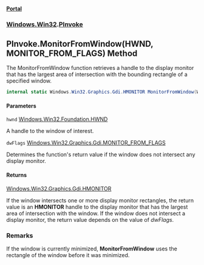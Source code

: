 #### [Portal](index.md 'index')
### [Windows.Win32](Windows.Win32.md 'Windows.Win32').[PInvoke](PInvoke.md 'Windows.Win32.PInvoke')

## PInvoke.MonitorFromWindow(HWND, MONITOR_FROM_FLAGS) Method

The MonitorFromWindow function retrieves a handle to the display monitor that has the largest area of intersection with the bounding rectangle of a specified window.

```csharp
internal static Windows.Win32.Graphics.Gdi.HMONITOR MonitorFromWindow(Windows.Win32.Foundation.HWND hwnd, Windows.Win32.Graphics.Gdi.MONITOR_FROM_FLAGS dwFlags);
```
#### Parameters

<a name='Windows.Win32.PInvoke.MonitorFromWindow(Windows.Win32.Foundation.HWND,Windows.Win32.Graphics.Gdi.MONITOR_FROM_FLAGS).hwnd'></a>

`hwnd` [Windows.Win32.Foundation.HWND](https://docs.microsoft.com/en-us/dotnet/api/Windows.Win32.Foundation.HWND 'Windows.Win32.Foundation.HWND')

A handle to the window of interest.

<a name='Windows.Win32.PInvoke.MonitorFromWindow(Windows.Win32.Foundation.HWND,Windows.Win32.Graphics.Gdi.MONITOR_FROM_FLAGS).dwFlags'></a>

`dwFlags` [Windows.Win32.Graphics.Gdi.MONITOR_FROM_FLAGS](https://docs.microsoft.com/en-us/dotnet/api/Windows.Win32.Graphics.Gdi.MONITOR_FROM_FLAGS 'Windows.Win32.Graphics.Gdi.MONITOR_FROM_FLAGS')

Determines the function's return value if the window does not intersect any display monitor.

#### Returns
[Windows.Win32.Graphics.Gdi.HMONITOR](https://docs.microsoft.com/en-us/dotnet/api/Windows.Win32.Graphics.Gdi.HMONITOR 'Windows.Win32.Graphics.Gdi.HMONITOR')  
  
If the window intersects one or more display monitor rectangles, the return value is an <b>HMONITOR</b> handle to the display monitor that has the largest area of intersection with the window. If the window does not intersect a display monitor, the return value depends on the value of <i>dwFlags</i>.

### Remarks
If the window is currently minimized, <b>MonitorFromWindow</b> uses the rectangle of the window before it was minimized.